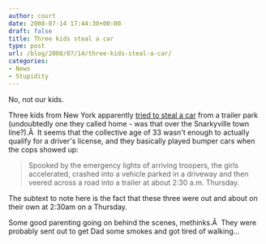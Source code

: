 ```yaml
---
author: court
date: 2008-07-14 17:44:30+00:00
draft: false
title: Three kids steal a car
type: post
url: /blog/2008/07/14/three-kids-steal-a-car/
categories:
- News
- Stupidity
---
```


No, not our kids.

Three kids from New York apparently [tried to steal a car](http://cnews.canoe.ca/CNEWS/WeirdNews/2008/07/10/6123081-ap.html) from a trailer park (undoubtedly one they called home - was that over the Snarkyville town line?).Â  It seems that the collective age of 33 wasn't enough to actually qualify for a driver's license, and they basically played bumper cars when the cops showed up:


<blockquote>Spooked by the emergency lights of arriving troopers, the girls accelerated, crashed into a vehicle parked in a driveway and then veered across a road into a trailer at about 2:30 a.m. Thursday.</blockquote>


The subtext to note here is the fact that these three were out and about on their own at 2:30am on a Thursday.

Some good parenting going on behind the scenes, methinks.Â  They were probably sent out to get Dad some smokes and got tired of walking...

